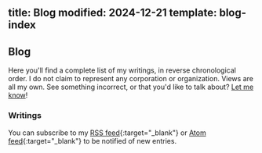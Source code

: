 title: Blog
modified: 2024-12-21
template: blog-index
---

## <i class="fa-duotone fa-light fa-newspaper me-1"></i> Blog

Here you'll find a complete list of my writings, in reverse chronological order.
I do not claim to represent any corporation or organization. Views are all my own.
See something incorrect, or that you'd like to talk about? [Let me know](/contact/)!

### Writings

You can subscribe to my [RSS feed](/rss.xml){:target="_blank"} or [Atom feed](/atom.xml){:target="_blank"}
to be notified of new entries.
